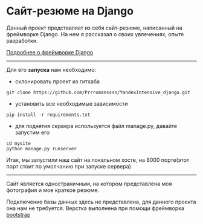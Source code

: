 # Сайт-резюме на Django


Данный проект представляет из себя сайт-резюме, написанный на фреймворке Django.
На нем я рассказал о своих увлечениях, опыте разработки.

[Подробнее о фреймворке Django](https://www.djangoproject.com/)
***
Для его __запуска__ нам необходимо:
* склонировать проект из гитхаба
```commandline
git clone https://github.com/Prrromanssss/YandexIntensive_django.git
```
* установить все необходимые зависимости
```commandline
pip install -r requirements.txt
```
* для поднятия сервера используется файл manage.py, давайте запустим его
```commandline
cd mysite
python manage.py runserver
```
Итак, мы запустили наш сайт на локальном хосте, на 8000 порте(этот порт стоит по умолчанию при запуске сервера)
***
Сайт является одностраничным, на котором представлена моя фотография и мое краткое резюме.

Подключение базы данных здесь не представлена, для данного проекта она нам не требуется. Верстка выполнена при помощи фреймворка [bootstrap](https://getbootstrap.com/)

